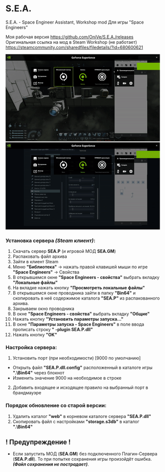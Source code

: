 # S.E.A.
S.E.A. - Space Engineer Assistant, Workshop mod Для игры "Space Engineers" 

Моя рабочая версия https://github.com/OniVe/S.E.A./releases  
Оригинальная ссылка на мод в Steam Workshop (не работает) https://steamcommunity.com/sharedfiles/filedetails/?id=680600621

![Пример работы 1](https://github.com/Twertoon/SEA/blob/master/gif%20example/ezgif.com-gif-maker.gif)  
![Пример работы 2](https://github.com/Twertoon/SEA/blob/master/gif%20example/ezgif.com-gif-maker%20(1).gif)

###   Установка сервера *(Steam клиент)*:
1.  Скачать сервер **SEA.P** (и игровой МОД **SEA.GM**)
2.  Распаковать файл архива
3.  Зайти в клиент Steam
4.  Меню **"Библиотека"** -> нажать правой клавишей мыши по игре **"Space Engineers"** -> Свойства
5.  В открывшемся окне **"Space Engineers - свойства"** выбрать вкладку **"Локальные файлы"**
6.  На вкладке нажать кнопку **"Просмотреть локальные файлы"**
7.  В открывшемся окне проводника зайти в папку **"Bin64"** и скопировать в неё содержимое каталога **"SEA.P"** из распакованного архива.
8.  Закрываем окно проводника
9.  В окне **"Space Engineers - свойства"** выбрать вкладку **"Общие"**
10. Нажать кнопку **"Установить параметры запуска..."**
11. В окне **"Параметры запуска - Space Engineers"** в поле ввода прописать строку **" -plugin SEA.P.dll"**
12. Нажать кнопку **"OK"**
	
###   Настройка сервера:
1.	Установить порт (при необходимости) [9000 по умолчанию]
  *	Открыть файл **"SEA.P.dll.config"** расположенный в каталоге игры **".\Bin64"** через блокнот
  *	Изменить значение 9000 на необходимое в строке **<add key="port" value="9000" />**
2.	Добавить входящее и исходящее правило на выбранный порт в брандмауэре

###   Порядок обновление со старой версии:
1.  Удалить каталог **"web"** в корневом каталоге сервера **"SEA.P.dll"**
2.  Скопировать файл с настройками **"storage.s3db"** в каталог **".\Bin64"**

##   ! Предупреждение !
* Если запустить МОД (**SEA.GM**) без подключенного Плагин-Сервера (**SEA.P.dll**). То при попытке сохранения игры произойдёт ошибка. ***(Файл сохранения не пострадает)***.